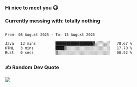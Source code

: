 ### Hi nice to meet you 😉 

### Currently messing with: totally nothing


 ##
 
<!--START_SECTION:waka-->

```txt
From: 08 August 2025 - To: 15 August 2025

Java   13 mins         █████████████████▓░░░░░░░   70.67 %
HTML   3 mins          ████▒░░░░░░░░░░░░░░░░░░░░   17.70 %
Rust   0 secs          ▒░░░░░░░░░░░░░░░░░░░░░░░░   00.92 %
```

<!--END_SECTION:waka-->

##

### ✍️ Random Dev Quote
![](https://quotes-github-readme.vercel.app/api?type=horizontal&theme=dark)

##
